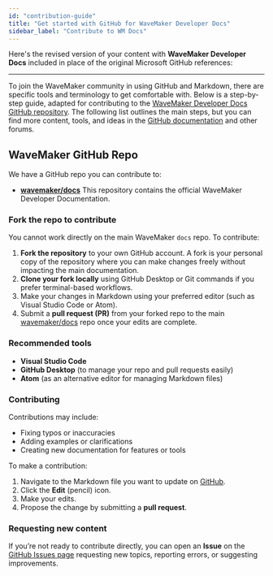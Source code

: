```yaml
---
id: "contribution-guide"
title: "Get started with GitHub for WaveMaker Developer Docs"
sidebar_label: "Contribute to WM Docs"
---
```


Here's the revised version of your content with **WaveMaker Developer Docs** included in place of the original Microsoft GitHub references:

---

To join the WaveMaker community in using GitHub and Markdown, there are specific tools and terminology to get comfortable with. Below is a step-by-step guide, adapted for contributing to the [WaveMaker Developer Docs GitHub repository](https://github.com/wavemaker/docs/). The following list outlines the main steps, but you can find more content, tools, and ideas in the [GitHub documentation](https://docs.github.com/en) and other forums.

## WaveMaker GitHub Repo

We have a GitHub repo you can contribute to:

* **[wavemaker/docs](https://github.com/wavemaker/docs/)**
  This repository contains the official WaveMaker Developer Documentation.

### Fork the repo to contribute

You cannot work directly on the main WaveMaker `docs` repo. To contribute:

1. **Fork the repository** to your own GitHub account. A fork is your personal copy of the repository where you can make changes freely without impacting the main documentation.
2. **Clone your fork locally** using GitHub Desktop or Git commands if you prefer terminal-based workflows.
3. Make your changes in Markdown using your preferred editor (such as Visual Studio Code or Atom).
4. Submit a **pull request (PR)** from your forked repo to the main [wavemaker/docs](https://github.com/wavemaker/docs/) repo once your edits are complete.

### Recommended tools

* **Visual Studio Code** 
* **GitHub Desktop** (to manage your repo and pull requests easily)
* **Atom** (as an alternative editor for managing Markdown files)

### Contributing

Contributions may include:

* Fixing typos or inaccuracies
* Adding examples or clarifications
* Creating new documentation for features or tools

To make a contribution:

1. Navigate to the Markdown file you want to update on [GitHub](https://github.com/wavemaker/docs/).
2. Click the **Edit** (pencil) icon.
3. Make your edits.
4. Propose the change by submitting a **pull request**.

### Requesting new content

If you’re not ready to contribute directly, you can open an **Issue** on the [GitHub Issues page](https://github.com/wavemaker/docs/issues) requesting new topics, reporting errors, or suggesting improvements.
